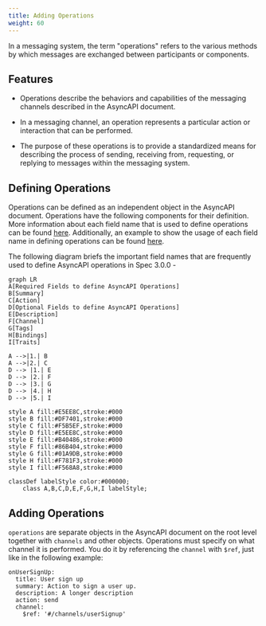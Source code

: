 ```yaml
---
title: Adding Operations
weight: 60
---
```


In a messaging system, the term "operations" refers to the various methods by which messages are exchanged between participants or components. 

## Features

- Operations describe the behaviors and capabilities of the messaging channels described in the AsyncAPI document.

- In a messaging channel, an operation represents a particular action or interaction that can be performed. 

- The purpose of these operations is to provide a standardized means for describing the process of sending, receiving from, requesting, or replying to messages within the messaging system.

## Defining Operations

Operations can be defined as an independent object in the AsyncAPI document. Operations have the following components for their definition. More information about each field name that is used to define operations can be found [here](https://v3.asyncapi.com/docs/reference/specification/v3.0.0-next-major-spec.12#operationObject). 
Additionally, an example to show the usage of each field name in defining operations can be found [here](https://v3.asyncapi.com/docs/reference/specification/v3.0.0-next-major-spec.12#operationsObject).

The following diagram briefs the important field names that are frequently used to define AsyncAPI operations in Spec 3.0.0 -

```mermaid
graph LR
A[Required Fields to define AsyncAPI Operations]
B[Summary]
C[Action]
D[Optional Fields to define AsyncAPI Operations]
E[Description]
F[Channel]
G[Tags]
H[Bindings]
I[Traits]

A -->|1.| B
A -->|2.| C
D --> |1.| E
D --> |2.| F
D --> |3.| G
D --> |4.| H
D --> |5.| I

style A fill:#E5EE8C,stroke:#000
style B fill:#DF7401,stroke:#000
style C fill:#F5B5EF,stroke:#000
style D fill:#E5EE8C,stroke:#000
style E fill:#B40486,stroke:#000
style F fill:#86B404,stroke:#000
style G fill:#01A9DB,stroke:#000
style H fill:#F781F3,stroke:#000
style I fill:#F568A8,stroke:#000

classDef labelStyle color:#000000;
    class A,B,C,D,E,F,G,H,I labelStyle;
```

## Adding Operations

`operations` are separate objects in the AsyncAPI document on the root level together with `channels` and other objects. 
Operations must specify on what channel it is performed. You do it by referencing the `channel` with `$ref`, just like in the following example:

```
onUserSignUp:
  title: User sign up
  summary: Action to sign a user up.
  description: A longer description
  action: send
  channel:
    $ref: '#/channels/userSignup'
```
